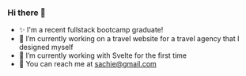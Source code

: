 ### Hi there 👋

- ✨ I'm a recent fullstack bootcamp graduate!
- 🔭 I’m currently working on a travel website for a travel agency that I designed myself
- 🌱 I’m currently working with Svelte for the first time
- 📧 You can reach me at sachie@gmail.com 




<!--
**sachiesharma/sachiesharma** is a ✨ _special_ ✨ repository because its `README.md` (this file) appears on your GitHub profile.

Here are some ideas to get you started:

- 👯 I’m looking to collaborate on ...
- 🤔 I’m looking for help with ...
- 💬 Ask me about ...
- ⚡ Fun fact: ...
-->
